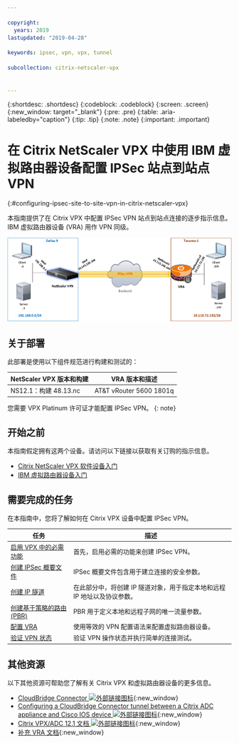 ```yaml
---

copyright:
  years: 2019
lastupdated: "2019-04-28"

keywords: ipsec, vpn, vpx, tunnel

subcollection: citrix-netscaler-vpx


---
```


{:shortdesc: .shortdesc}
{:codeblock: .codeblock}
{:screen: .screen}
{:new_window: target="_blank"}
{:pre: .pre}
{:table: .aria-labeledby="caption"}
{:tip: .tip}
{:note: .note}
{:important: .important}

# 在 Citrix NetScaler VPX 中使用 IBM 虚拟路由器设备配置 IPSec 站点到站点 VPN
{:#configuring-ipsec-site-to-site-vpn-in-citrix-netscaler-vpx}

本指南提供了在 Citrix VPX 中配置 IPSec VPN 站点到站点连接的逐步指示信息。IBM 虚拟路由器设备 (VRA) 用作 VPN 同级。

<img src="images/ipsec1.png" alt="图样" style="width: 600px;"/>

## 关于部署
此部署是使用以下组件规范进行构建和测试的：

|NetScaler VPX 版本和构建|VRA 版本和描述| 
| ------------- | ------------- | 
|NS12.1：构建 48.13.nc|AT&T vRouter 5600 1801q|

您需要 VPX Platinum 许可证才能配置 IPSec VPN。
{: note}

## 开始之前

本指南假定拥有这两个设备。请访问以下链接以获取有关订购的指示信息。

-	[Citrix NetScaler VPX 软件设备入门](/docs/infrastructure/citrix-netscaler-vpx?topic=citrix-netscaler-vpx-getting-started)
-	[IBM 虚拟路由器设备入门](/docs/infrastructure/virtual-router-appliance?topic=virtual-router-appliance-getting-started)

## 需要完成的任务

在本指南中，您将了解如何在 Citrix VPX 设备中配置 IPSec VPN。

任务|描述
------------- | -------------
[启用 VPX 中的必需功能](/docs/infrastructure/citrix-netscaler-vpx?topic=citrix-netscaler-vpx-enable-required-features-in-vpx)|首先，启用必需的功能来创建 IPSec VPN。
[创建 IPSec 概要文件](/docs/infrastructure/citrix-netscaler-vpx?topic=citrix-netscaler-vpx-creating-ipsec-profile)|IPSec 概要文件包含用于建立连接的安全参数。
[创建 IP 隧道](/docs/infrastructure/citrix-netscaler-vpx?topic=citrix-netscaler-vpx-creating-ip-tunnel)|在此部分中，将创建 IP 隧道对象，用于指定本地和远程 IP 地址以及协议参数。
[创建基于策略的路由 (PBR)](/docs/infrastructure/citrix-netscaler-vpx?topic=citrix-netscaler-vpx-creating-policy-based-routing)|PBR 用于定义本地和远程子网的唯一流量参数。
[配置 VRA](/docs/infrastructure/citrix-netscaler-vpx?topic=citrix-netscaler-vpx-configuring-vra)|使用等效的 VPN 配置语法来配置虚拟路由器设备。
[验证 VPN 状态](/docs/infrastructure/citrix-netscaler-vpx?topic=citrix-netscaler-vpx-verifying-vpn-tunnel-connection)|验证 VPN 操作状态并执行简单的连接测试。

## 其他资源
以下其他资源可帮助您了解有关 Citrix VPX 和虚拟路由器设备的更多信息。

* [CloudBridge Connector ![外部链接图标](../../icons/launch-glyph.svg "外部链接图标")](https://docs.citrix.com/en-us/citrix-adc/12-1/system/cloudbridge-connector-introduction.html){:new_window}
* [Configuring a CloudBridge Connector tunnel between a Citrix ADC appliance and Cisco IOS device ![外部链接图标](../../icons/launch-glyph.svg "外部链接图标")](https://docs.citrix.com/en-us/citrix-adc/12-1/system/cloudbridge-connector-introduction/cloudbridge-connector-tunnel-cisco.html){:new_window}
* [Citrix VPX/ADC 12.1 文档 ![外部链接图标](../../icons/launch-glyph.svg "外部链接图标")](https://docs.citrix.com/en-us/citrix-adc/12-1){:new_window}
* [补充 VRA 文档](/docs/infrastructure/virtual-router-appliance/vra-docs.html#supplemental-vra-documentation){:new_window}
